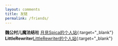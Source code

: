```yaml
---
layout: comments
title: 友链
permalink: /friends/
---
```


**魏公村儿魔法结社**&nbsp;[月見Spica的个人站](https://nekochan.me/){:target="_blank"}
**LittleRewriter**[LittleRewriter的个人站](https://lirewriter.cn/){:target="_blank"}